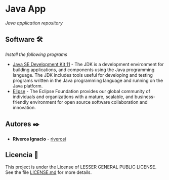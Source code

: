 # Java App

_Java application repository_

## Software 🛠️

_Install the following programs_

* [Java SE Development Kit 11](https://www.oracle.com/java/technologies/javase-jdk11-downloads.html) - The JDK is a development environment for building applications, and components using the Java programming language.
The JDK includes tools useful for developing and testing programs written in the Java programming language and running on the Java platform.
* [Elipse](http://www.eclipse.org/downloads/) - The Eclipse Foundation provides our global community of individuals and organizations with a mature, scalable, and business-friendly environment for open source software collaboration and innovation.

## Autores ✒️

* **Riveros Ignacio** - [riverosi](https://github.com/riverosi)

## Licencia 📄

This project is under the License of LESSER GENERAL PUBLIC LICENSE. See the file [LICENSE.md](LICENSE.md) for more details.
